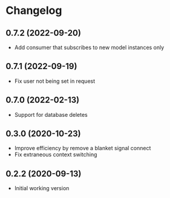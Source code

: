 Changelog
=========
0.7.2 (2022-09-20)
------------------
* Add consumer that subscribes to new model instances only

0.7.1 (2022-09-19)
------------------
* Fix user not being set in request

0.7.0 (2022-02-13)
------------------
* Support for database deletes

0.3.0 (2020-10-23)
------------------
* Improve efficiency by remove a blanket signal connect
* Fix extraneous context switching 

0.2.2 (2020-09-13)
------------------
* Initial working version 
